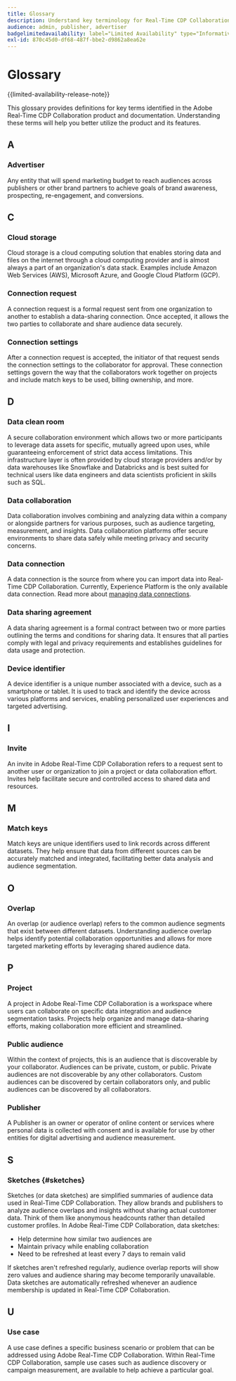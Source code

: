 ```yaml
---
title: Glossary
description: Understand key terminology for Real-Time CDP Collaboration
audience: admin, publisher, advertiser
badgelimitedavailability: label="Limited Availability" type="Informative" url="https://helpx.adobe.com/legal/product-descriptions/real-time-customer-data-platform-collaboration.html newtab=true"
exl-id: 870c45d0-df68-487f-bbe2-d9862a8ea62e
---
```

# Glossary

{{limited-availability-release-note}}

This glossary provides definitions for key terms identified in the Adobe Real-Time CDP Collaboration product and documentation. Understanding these terms will help you better utilize the product and its features.

## A

### Advertiser

Any entity that will spend marketing budget to reach audiences across publishers or other brand partners to achieve goals of brand awareness, prospecting, re-engagement, and conversions.

## C

### Cloud storage

Cloud storage is a cloud computing solution that enables storing data and files on the internet through a cloud computing provider and is almost always a part of an organization's data stack. Examples include Amazon Web Services (AWS), Microsoft Azure, and Google Cloud Platform (GCP).

### Connection request

A connection request is a formal request sent from one organization to another to establish a data-sharing connection. Once accepted, it allows the two parties to collaborate and share audience data securely.

### Connection settings

After a connection request is accepted, the initiator of that request sends the connection settings to the collaborator for approval. These connection settings govern the way that the collaborators work together on projects and include match keys to be used, billing ownership, and more. 

<!--

### Crosswalk

An identity crosswalk is a tool used to connect different identifiers across datasets to enrich your audience data with additional attributes or dimensions. It creates a bridge between different data points, allowing for a more comprehensive and cohesive view of the data.

-->

## D

### Data clean room

A secure collaboration environment which allows two or more participants to leverage data assets for specific, mutually agreed upon uses, while guaranteeing enforcement of strict data access limitations. This infrastructure layer is often provided by cloud storage providers and/or by data warehouses like Snowflake and Databricks and is best suited for technical users like data engineers and data scientists proficient in skills such as SQL.

### Data collaboration

Data collaboration involves combining and analyzing data within a company or alongside partners for various purposes, such as audience targeting, measurement, and insights. Data collaboration platforms offer secure environments to share data safely while meeting privacy and security concerns.

### Data connection

A data connection is the source from where you can import data into Real-Time CDP Collaboration. Currently, Experience Platform is the only available data connection. Read more about [managing data connections](/help/guide/setup/manage-data-connection.md).

### Data sharing agreement

A data sharing agreement is a formal contract between two or more parties outlining the terms and conditions for sharing data. It ensures that all parties comply with legal and privacy requirements and establishes guidelines for data usage and protection.

### Device identifier

A device identifier is a unique number associated with a device, such as a smartphone or tablet. It is used to track and identify the device across various platforms and services, enabling personalized user experiences and targeted advertising.

## I

### Invite

An invite in Adobe Real-Time CDP Collaboration refers to a request sent to another user or organization to join a project or data collaboration effort. Invites help facilitate secure and controlled access to shared data and resources.

<!--

## J

### Join key

In the context of identity crosswalks, a join key is a unique identifier used to match and link different identifiers across datasets, enabling the integration and unification of audience data from various sources. For example, a hashed email (HEM) can be a join key.

-->

## M

### Match keys

Match keys are unique identifiers used to link records across different datasets. They help ensure that data from different sources can be accurately matched and integrated, facilitating better data analysis and audience segmentation.

## O

### Overlap

An overlap (or audience overlap) refers to the common audience segments that exist between different datasets. Understanding audience overlap helps identify potential collaboration opportunities and allows for more targeted marketing efforts by leveraging shared audience data.

## P

### Project

A project in Adobe Real-Time CDP Collaboration is a workspace where users can collaborate on specific data integration and audience segmentation tasks. Projects help organize and manage data-sharing efforts, making collaboration more efficient and streamlined.

### Public audience

Within the context of projects, this is an audience that is discoverable by your collaborator. Audiences can be private, custom, or public. Private audiences are not discoverable by any other collaborators. Custom audiences can be discovered by certain collaborators only, and public audiences can be discovered by all collaborators. 

### Publisher

A Publisher is an owner or operator of online content or services where personal data is collected with consent and is available for use by other entities for digital advertising and audience measurement.

## S

### Sketches {#sketches}

Sketches (or data sketches) are simplified summaries of audience data used in Real-Time CDP Collaboration. They allow brands and publishers to analyze audience overlaps and insights without sharing actual customer data. Think of them like anonymous headcounts rather than detailed customer profiles.
In Adobe Real-Time CDP Collaboration, data sketches:

* Help determine how similar two audiences are
* Maintain privacy while enabling collaboration
* Need to be refreshed at least every 7 days to remain valid

If sketches aren't refreshed regularly, audience overlap reports will show zero values and audience sharing may become temporarily unavailable. Data sketches are automatically refreshed whenever an audience membership is updated in Real-Time CDP Collaboration.

## U

### Use case

A use case defines a specific business scenario or problem that can be addressed using Adobe Real-Time CDP Collaboration. Within Real-Time CDP Collaboration, sample use cases such as audience discovery or campaign measurement, are available to help achieve a particular goal.
